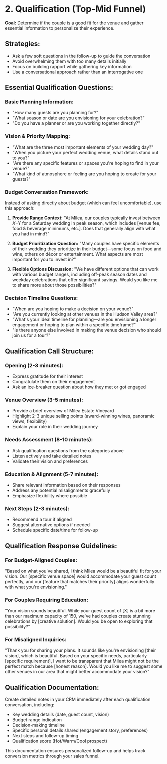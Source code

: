 # **2. Qualification (Top-Mid Funnel)**

**Goal:** Determine if the couple is a good fit for the venue and gather essential information to personalize their experience.

## **Strategies:**
- Ask a few soft questions in the follow-up to guide the conversation
- Avoid overwhelming them with too many details initially
- Focus on building rapport while gathering key information
- Use a conversational approach rather than an interrogative one

## **Essential Qualification Questions:**

### **Basic Planning Information:**
- "How many guests are you planning for?"
- "What season or date are you envisioning for your celebration?"
- "Do you have a planner or are you working together directly?"

### **Vision & Priority Mapping:**
- "What are the three most important elements of your wedding day?"
- "When you picture your perfect wedding venue, what details stand out to you?"
- "Are there any specific features or spaces you're hoping to find in your venue?"
- "What kind of atmosphere or feeling are you hoping to create for your guests?"

### **Budget Conversation Framework:**
Instead of asking directly about budget (which can feel uncomfortable), use this approach:

1. **Provide Range Context:**
   "At Milea, our couples typically invest between $X-$Y for a Saturday wedding in peak season, which includes [venue fee, food & beverage minimums, etc.]. Does that generally align with what you had in mind?"

2. **Budget Prioritization Question:**
   "Many couples have specific elements of their wedding they prioritize in their budget—some focus on food and wine, others on décor or entertainment. What aspects are most important for you to invest in?"

3. **Flexible Options Discussion:**
   "We have different options that can work with various budget ranges, including off-peak season dates and weekday celebrations that offer significant savings. Would you like me to share more about those possibilities?"

### **Decision Timeline Questions:**
- "When are you hoping to make a decision on your venue?"
- "Are you currently looking at other venues in the Hudson Valley area?"
- "What's your ideal timeline for planning—are you envisioning a longer engagement or hoping to plan within a specific timeframe?"
- "Is there anyone else involved in making the venue decision who should join us for a tour?"

## **Qualification Call Structure:**

### **Opening (2-3 minutes):**
- Express gratitude for their interest
- Congratulate them on their engagement
- Ask an ice-breaker question about how they met or got engaged

### **Venue Overview (3-5 minutes):**
- Provide a brief overview of Milea Estate Vineyard
- Highlight 2-3 unique selling points (award-winning wines, panoramic views, flexibility)
- Explain your role in their wedding journey

### **Needs Assessment (8-10 minutes):**
- Ask qualification questions from the categories above
- Listen actively and take detailed notes
- Validate their vision and preferences

### **Education & Alignment (5-7 minutes):**
- Share relevant information based on their responses
- Address any potential misalignments gracefully
- Emphasize flexibility where possible

### **Next Steps (2-3 minutes):**
- Recommend a tour if aligned
- Suggest alternative options if needed
- Schedule specific date/time for follow-up

## **Qualification Response Guidelines:**

### **For Budget-Aligned Couples:**
"Based on what you've shared, I think Milea would be a beautiful fit for your vision. Our [specific venue space] would accommodate your guest count perfectly, and our [feature that matches their priority] aligns wonderfully with what you're envisioning."

### **For Couples Requiring Education:**
"Your vision sounds beautiful. While your guest count of [X] is a bit more than our maximum capacity of 150, we've had couples create stunning celebrations by [creative solution]. Would you be open to exploring that possibility?"

### **For Misaligned Inquiries:**
"Thank you for sharing your plans. It sounds like you're envisioning [their vision], which is beautiful. Based on your specific needs, particularly [specific requirement], I want to be transparent that Milea might not be the perfect match because [honest reason]. Would you like me to suggest some other venues in our area that might better accommodate your vision?"

## **Qualification Documentation:**

Create detailed notes in your CRM immediately after each qualification conversation, including:

- Key wedding details (date, guest count, vision)
- Budget range indication
- Decision-making timeline
- Specific personal details shared (engagement story, preferences)
- Next steps and follow-up timing
- Qualification score (Hot/Warm/Cool prospect)

This documentation ensures personalized follow-up and helps track conversion metrics through your sales funnel.
